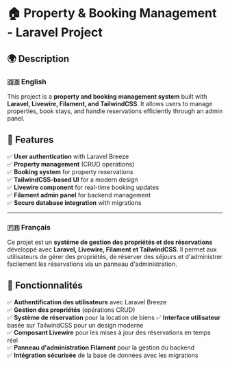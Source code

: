 # 🏠 Property & Booking Management - Laravel Project

## 🌍 Description  

### 🇬🇧 English  
This project is a **property and booking management system** built with **Laravel, Livewire, Filament, and TailwindCSS**. It allows users to manage properties, book stays, and handle reservations efficiently through an admin panel.  

## 🚀 Features  

✅ **User authentication** with Laravel Breeze  
✅ **Property management** (CRUD operations)  
✅ **Booking system** for property reservations  
✅ **TailwindCSS-based UI** for a modern design  
✅ **Livewire component** for real-time booking updates  
✅ **Filament admin panel** for backend management  
✅ **Secure database integration** with migrations  

---

### 🇫🇷 Français  
Ce projet est un **système de gestion des propriétés et des réservations** développé avec **Laravel, Livewire, Filament et TailwindCSS**. Il permet aux utilisateurs de gérer des propriétés, de réserver des séjours et d'administrer facilement les réservations via un panneau d'administration.  

## 🚀 Fonctionnalités

✅ **Authentification des utilisateurs** avec Laravel Breeze  
✅ **Gestion des propriétés** (opérations CRUD)  
✅ **Système de réservation** pour la location de biens 
✅ **Interface utilisateur** basée sur TailwindCSS pour un design moderne  
✅ **Composant Livewire** pour les mises à jour des réservations en temps réel  
✅ **Panneau d'administration Filament** pour la gestion du backend  
✅ **Intégration sécurisée** de la base de données avec les migrations  